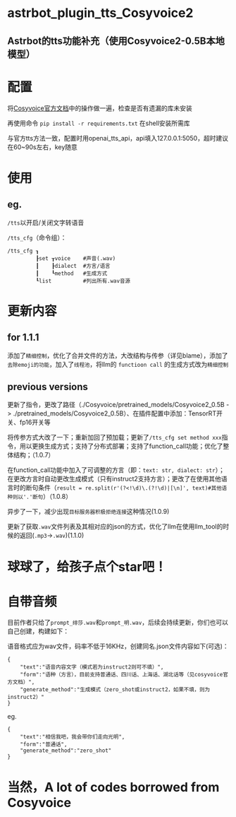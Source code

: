 # astrbot_plugin_tts_Cosyvoice2

## Astrbot的tts功能补充（使用Cosyvoice2-0.5B本地模型）

# 配置

将[Cosyvoice官方文档](https://www.modelscope.cn/models/iic/CosyVoice2-0.5B/summary)中的操作做一遍，检查是否有遗漏的库未安装

再使用命令 `pip install -r requirements.txt` 在shell安装所需库

与官方tts方法一致，配置时用openai_tts_api，api填入127.0.0.1:5050，超时建议在60~90s左右，key随意

# 使用

## eg. 

`/tts`以开启/关闭文字转语音

`/tts_cfg`（命令组）：

```
/tts_cfg ┒
         ┠set ┰voice    #声音(.wav)
         ┃    ┠dialect  #方言/语言
         ┃    ┖method   #生成方式
         ┖list          #列出所有.wav音源
```

# 更新内容

## for 1.1.1

添加了`精细控制`，优化了合并文件的方法，大改结构与传参（详见blame），添加了`去除emoji的功能`，加入了`线程池`，将llm的 `functioon call` 的生成方式改为`精细控制`

## previous versions

更新了指令，更改了路径（./Cosyvoice/pretrained_models/Cosyvoice2_0.5B -> ./pretrained_models/Cosyvoice2_0.5B）、在插件配置中添加：TensorRT开关、fp16开关等

将传参方式大改了一下；重新加回了预加载；更新了`/tts_cfg set method xxx`指令，用以更换生成方式；支持了分布式部署；支持了function_call功能；优化了整体结构；（1.0.7）

在function_call功能中加入了可调整的方言（即：`text: str, dialect: str`）；在更改方言时自动更改生成模式（只有instruct2支持方言）；更改了在使用其他语言时的断句条件（`result = re.split(r'(?<!\d)\.(?!\d)|[\n]', text)#其他语种则以'.'断句`）（1.0.8）

异步了一下，减少出现`目标服务器积极拒绝连接`这种情况(1.0.9)

更新了获取`.wav`文件列表及其相对应的json的方式，优化了llm在使用llm_tool的时候的返回(`.mp3`->`.wav`)(1.1.0)

# 球球了，给孩子点个star吧！

# 自带音频

目前作者只给了`prompt_绯莎.wav`和`prompt_明.wav`，后续会持续更新，你们也可以自己创建，构建如下：

语音格式应为wav文件，码率不低于16KHz，创建同名.json文件内容如下(可选)：

```
{
    "text":"语音内容文字（模式若为instruct2则可不填）",
    "form":"语种（方言），目前支持普通话、四川话、上海话、湖北话等（见cosyvoice官方文档）",
    "generate_method":"生成模式（zero_shot或instruct2，如果不填，则为instruct2）"
}
```

eg.

```
{
    "text":"相信我吧，我会带你们走向光明",
    "form":"普通话",
    "generate_method":"zero_shot"
}
```

# 当然，A lot of codes borrowed from Cosyvoice 





